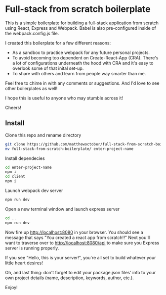 # Full-stack from scratch boilerplate

This is a simple boilerplate for building a full-stack application from scratch using React, Express and Webpack. Babel is also pre-configured inside of the webpack.config.js file.

I created this boilerplate for a few different reasons:

- As a sandbox to practice webpack for any future personal projects.
- To avoid becoming too dependent on Create-React-App (CRA). There's a lot of configurations underneath the hood with CRA and it's easy to overlook some of that inital set-up.
- To share with others and learn from people way smarter than me.

Feel free to chime in with any comments or suggestions. And I'd love to see other boilerplates as well!

I hope this is useful to anyone who may stumble across it!

Cheers!

## Install

Clone this repo and rename directory

```bash
git clone https://github.com/matthewoctober/full-stack-from-scratch-boilerplate.git
mv full-stack-from-scratch-boilerplate/ enter-project-name
```

Install dependecies

```bash
cd enter-project-name
npm i
cd client
npm i
```

Launch webpack dev server

```bash
npm run dev
```

Open a new terminal window and launch express server

```bash
cd ..
npm run dev
```

Now fire up <a href="http://localhost:8080" target="_blank">http://localhost:8080</a> in your browser. You should see a message that says "You created a react app from scratch!!" Next you'll want to traverse over to <a href="http://localhost:8080/api" target="_blank">http://localhost:8080/api</a> to make sure you Express server is running properly.

If you see "Hello, this is your server!", you're all set to build whatever your little heart desires!

Oh, and last thing: don't forget to edit your package.json files' info to your own project details (name, description, keywords, author, etc.).

Enjoy!
